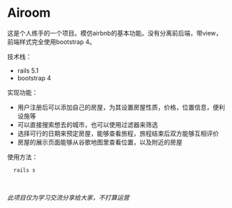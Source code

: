 # Airoom

这是个人练手的一个项目。模仿airbnb的基本功能。没有分离前后端，带view，前端样式完全使用bootstrap 4。

技术栈：
- rails 5.1
- bootstrap 4

实现功能：
- 用户注册后可以添加自己的房屋，为其设置房屋性质，价格，位置信息，便利设施等
- 可以直接搜索想去的城市，也可以使用过滤器来筛选
- 选择可行的日期来预定房屋，能够查看旅程，旅程结束后双方能够互相评价
- 房屋的展示页面能够从谷歌地图里查看位置，以及附近的房屋

使用方法：

      rails s
      

*此项目仅为学习交流分享给大家，不打算运营*
